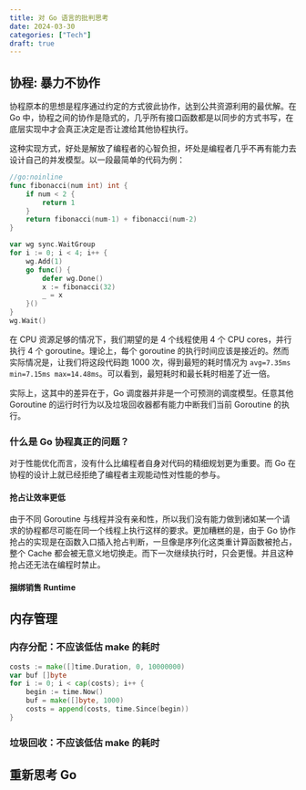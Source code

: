 ```yaml
---
title: 对 Go 语言的批判思考
date: 2024-03-30
categories: ["Tech"]
draft: true
---
```


## 协程: 暴力不协作

协程原本的思想是程序通过约定的方式彼此协作，达到公共资源利用的最优解。在 Go 中，协程之间的协作是隐式的，几乎所有接口函数都是以同步的方式书写，在底层实现中才会真正决定是否让渡给其他协程执行。

这种实现方式，好处是解放了编程者的心智负担，坏处是编程者几乎不再有能力去设计自己的并发模型。以一段最简单的代码为例：

```go
//go:noinline
func fibonacci(num int) int {
	if num < 2 {
		return 1
	}
	return fibonacci(num-1) + fibonacci(num-2)
}

var wg sync.WaitGroup
for i := 0; i < 4; i++ {
    wg.Add(1)
    go func() {
        defer wg.Done()
        x := fibonacci(32)
        _ = x
    }()
}
wg.Wait()
```

在 CPU 资源足够的情况下，我们期望的是 4 个线程使用 4 个 CPU cores，并行执行 4 个 goroutine。理论上，每个 goroutine 的执行时间应该是接近的。然而实际情况是，让我们将这段代码跑 1000 次，得到最短的耗时情况为 `avg=7.35ms min=7.15ms max=14.48ms`。可以看到，最短耗时和最长耗时相差了近一倍。

实际上，这其中的差异在于，Go 调度器并非是一个可预测的调度模型。任意其他 Goroutine 的运行时行为以及垃圾回收器都有能力中断我们当前 Goroutine 的执行。

### 什么是 Go 协程真正的问题？

对于性能优化而言，没有什么比编程者自身对代码的精细规划更为重要。而 Go 在协程的设计上就已经拒绝了编程者主观能动性对性能的参与。

#### 抢占让效率更低

由于不同 Goroutine 与线程并没有亲和性，所以我们没有能力做到诸如某一个请求的协程都尽可能在同一个线程上执行这样的要求。更加糟糕的是，由于 Go 协作抢占的实现是在函数入口插入抢占判断，一旦像是序列化这类重计算函数被抢占，整个 Cache 都会被无意义地切换走。而下一次继续执行时，只会更慢。并且这种抢占还无法在编程时禁止。

#### 捆绑销售 Runtime

## 内存管理

### 内存分配：不应该低估 make 的耗时

```go
costs := make([]time.Duration, 0, 10000000)
var buf []byte
for i := 0; i < cap(costs); i++ {
    begin := time.Now()
    buf = make([]byte, 1000)
    costs = append(costs, time.Since(begin))
}
```

### 垃圾回收：不应该低估 make 的耗时

## 重新思考 Go
